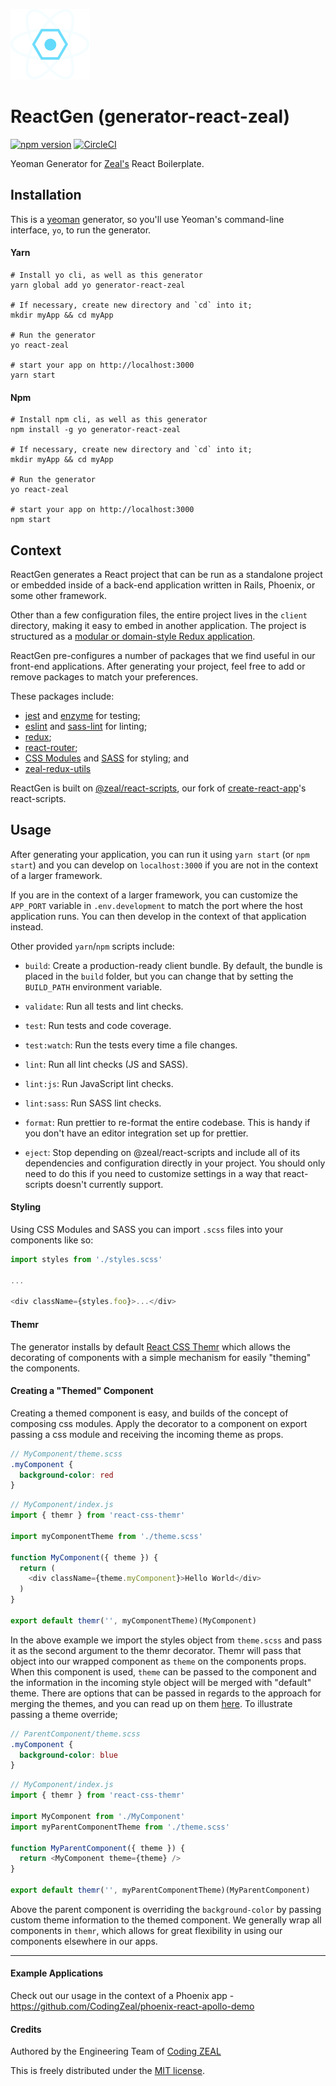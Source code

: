 ![Alt text](docs/images/react-generator-logo-no-type.png)

# ReactGen (generator-react-zeal)

[![npm version](https://img.shields.io/npm/v/generator-react-zeal.svg)](https://www.npmjs.com/package/generator-react-zeal)
[![CircleCI](https://circleci.com/gh/CodingZeal/generator-react-zeal.svg?style=shield&circle-token=62c69a799a2c2a4ad70148f0a4a398b38279ad91)](https://circleci.com/gh/CodingZeal/generator-react-zeal)

Yeoman Generator for [Zeal's](https://codingzeal.com/) React Boilerplate.

## Installation

This is a [yeoman](http://yeoman.io/) generator, so you'll use Yeoman's command-line interface, `yo`, to run the generator.

#### Yarn

```
# Install yo cli, as well as this generator
yarn global add yo generator-react-zeal

# If necessary, create new directory and `cd` into it;
mkdir myApp && cd myApp

# Run the generator
yo react-zeal

# start your app on http://localhost:3000
yarn start
```

#### Npm

```
# Install npm cli, as well as this generator
npm install -g yo generator-react-zeal

# If necessary, create new directory and `cd` into it;
mkdir myApp && cd myApp

# Run the generator
yo react-zeal

# start your app on http://localhost:3000
npm start
```

## Context

ReactGen generates a React project that can be run as a standalone project or embedded inside of a back-end application written in Rails, Phoenix, or some other framework.

Other than a few configuration files, the entire project lives in the `client` directory, making it easy to embed in another application.  The project is structured as a [modular or domain-style Redux application](https://jaysoo.ca/2016/02/28/organizing-redux-application/).

ReactGen pre-configures a number of packages that we find useful in our front-end applications.  After generating your project, feel free to add or remove packages to match your preferences.

These packages include:
- [jest](http://facebook.github.io/jest/) and [enzyme](http://airbnb.io/enzyme/) for testing;
- [eslint](http://eslint.org/) and [sass-lint](https://github.com/sasstools/sass-lint) for linting;
- [redux](http://redux.js.org/);
- [react-router](https://reacttraining.com/react-router/);
- [CSS Modules](https://glenmaddern.com/articles/css-modules) and [SASS](http://sass-lang.com/) for styling; and
- [zeal-redux-utils](https://github.com/CodingZeal/zeal-redux-utils)

ReactGen is built on [@zeal/react-scripts](https://github.com/CodingZeal/create-react-app), our fork of [create-react-app](https://github.com/facebookincubator/create-react-app)'s react-scripts.

## Usage

After generating your application, you can run it using `yarn start` (or `npm start`) and you can develop on `localhost:3000` if you are not in the context of a larger framework.

If you are in the context of a larger framework, you can customize the `APP_PORT` variable in `.env.development` to match the port where the host application runs.  You can then develop in the context of that application instead.

Other provided `yarn`/`npm` scripts include:

- `build`: Create a production-ready client bundle.  By default, the bundle is placed in the `build` folder, but you can change that by setting the `BUILD_PATH` environment variable.

- `validate`: Run all tests and lint checks.

- `test`: Run tests and code coverage.

- `test:watch`: Run the tests every time a file changes.

- `lint`: Run all lint checks (JS and SASS).

- `lint:js`: Run JavaScript lint checks.

- `lint:sass`: Run SASS lint checks.

- `format`: Run prettier to re-format the entire codebase.  This is handy if you don't have an editor integration set up for prettier.

- `eject`: Stop depending on @zeal/react-scripts and include all of its dependencies and configuration directly in your project.  You should only need to do this if you need to customize settings in a way that react-scripts doesn't currently support.

#### Styling

Using CSS Modules and SASS you can import `.scss` files into your components like so:

```js
import styles from './styles.scss'

...

<div className={styles.foo}>...</div>
```

#### Themr

The generator installs by default [React CSS Themr](https://github.com/javivelasco/react-css-themr) which allows the decorating of components with a simple mechanism for easily "theming" the components.

#### Creating a "Themed" Component

Creating a themed component is easy, and builds of the concept of composing css modules.  Apply the decorator to a component on export passing a css module and receiving the incoming theme as props.

```scss
// MyComponent/theme.scss
.myComponent {
  background-color: red
}
```

```javascript
// MyComponent/index.js
import { themr } from 'react-css-themr'

import myComponentTheme from './theme.scss'

function MyComponent({ theme }) {
  return (
    <div className={theme.myComponent}>Hello World</div>
  )
}

export default themr('', myComponentTheme)(MyComponent)
```

In the above example we import the styles object from `theme.scss` and pass it as the second argument to the themr decorator.  Themr will pass that object into our wrapped component as `theme` on the components props.  When this component is used, `theme` can be passed to the component and the information in the incoming style object will be merged with "default" theme.  There are options that can be passed in regards to the approach for merging the themes, and you can read up on them [here](https://github.com/javivelasco/react-css-themr#combining-css-modules).  To illustrate passing a theme override;

```scss
// ParentComponent/theme.scss
.myComponent {
  background-color: blue
}
```

```javascript
// MyComponent/index.js
import { themr } from 'react-css-themr'

import MyComponent from './MyComponent'
import myParentComponentTheme from './theme.scss'

function MyParentComponent({ theme }) {
  return <MyComponent theme={theme} />
}

export default themr('', myParentComponentTheme)(MyParentComponent)
```
Above the parent component is overriding the `background-color` by passing custom theme information to the themed component.  We generally wrap all components in `themr`, which allows for great flexibility in using our components elsewhere in our apps.

***

#### Example Applications

Check out our usage in the context of a Phoenix app - https://github.com/CodingZeal/phoenix-react-apollo-demo


#### Credits

Authored by the Engineering Team of [Coding ZEAL](https://codingzeal.com?utm_source=github)

This is freely distributed under the [MIT license](LICENSE).
